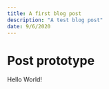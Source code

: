 ```yaml
---
title: A first blog post
description: "A test blog post"
date: 9/6/2020
---
```


# Post prototype

Hello World!
